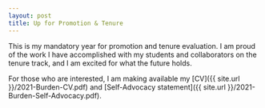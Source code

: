 ```yaml
---
layout: post
title: Up for Promotion & Tenure 
---
```


This is my mandatory year for promotion and tenure evaluation.  I am proud of the work I have accomplished with my students and collaborators on the tenure track, and I am excited for what the future holds.

For those who are interested, I am making available my [CV]({{ site.url }}/2021-Burden-CV.pdf) and [Self-Advocacy statement]({{ site.url }}/2021-Burden-Self-Advocacy.pdf).

